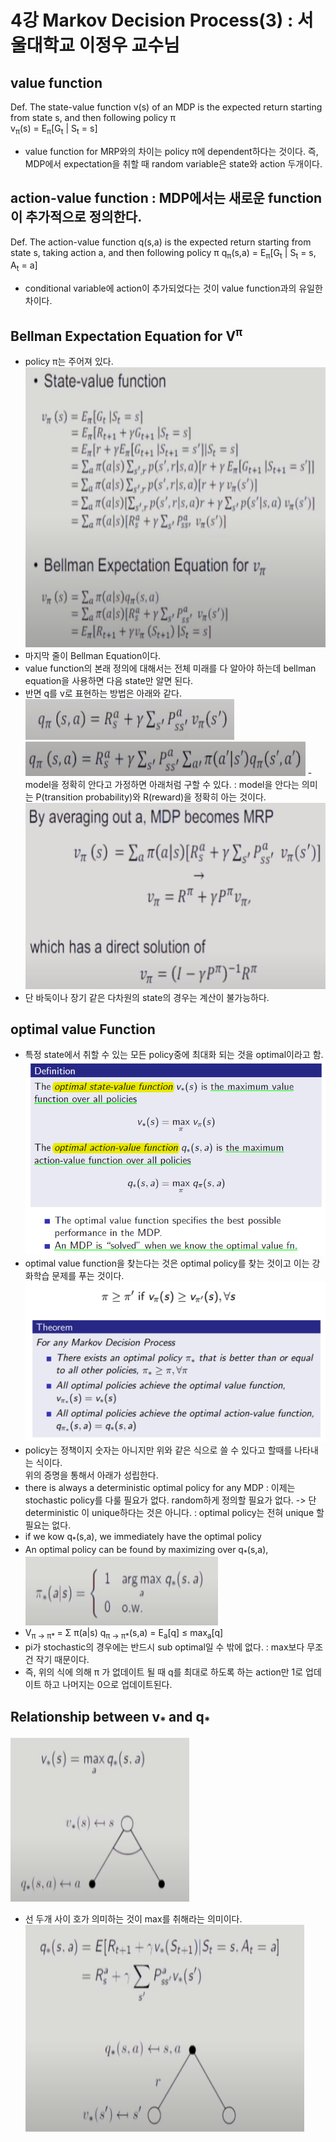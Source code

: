 # 4강 Markov Decision Process(3) : 서울대학교 이정우 교수님

## value function
Def. The state-value function v(s) of an MDP is the expected return starting from state s, and then following policy &pi;  
v<sub>&pi;</sub>(s) = E<sub>&pi;</sub>[G<sub>t</sub> | S<sub>t</sub> = s]  
- value function for MRP와의 차이는 policy &pi;에 dependent하다는 것이다. 즉, MDP에서 expectation을 취할 때 random variable은 state와 action 두개이다.

## action-value function : MDP에서는 새로운 function이 추가적으로 정의한다.
Def. The action-value function q(s,a) is the expected return starting from state s, taking action a, and then following policy &pi;
q<sub>&pi;</sub>(s,a) = E<sub>&pi;</sub>[G<sub>t</sub> | S<sub>t</sub> = s, A<sub>t</sub> = a]  
- conditional variable에 action이 추가되었다는 것이 value function과의 유일한 차이다.

## Bellman Expectation Equation for V<sup>&pi;</sup>
- policy &pi;는 주어져 있다.
![title](./img/10_Bellman.PNG)
- 마지막 줄이 Bellman Equation이다.
- value function의 본래 정의에 대해서는 전체 미래를 다 알아야 하는데 bellman equation을 사용하면 다음 state만 알면 된다.
- 반면 q를 v로 표현하는 방법은 아래와 같다.
![title](./img/11_action.PNG)
![title](./img/12_action.PNG)
-model을 정확히 안다고 가정하면 아래처럼 구할 수 있다. : model을 안다는 의미는 P(transition probability)와 R(reward)을 정확히 아는 것이다.
![title](./img/13_vector.PNG)
- 단 바둑이나 장기 같은 다차원의 state의 경우는 계산이 불가능하다.

## optimal value Function
- 특정 state에서 취할 수 있는 모든 policy중에 최대화 되는 것을 optimal이라고 함.
![title](./img/14_optimal.PNG)
- optimal value function을 찾는다는 것은 optimal policy를 찾는 것이고 이는 강화학습 문제를 푸는 것이다.
![title](./img/15_optimal.PNG)
- policy는 정책이지 숫자는 아니지만 위와 같은 식으로 쓸 수 있다고 할때를 나타내는 식이다.  
위의 증명을 통해서 아래가 성립한다.
- there is always a deterministic optimal policy for any MDP : 이제는 stochastic policy를 다룰 필요가 없다. random하게 정의할 필요가 없다. 
-> 단 deterministic 이 unique하다는 것은 아니다. : optimal policy는 전혀 unique 할 필요는 없다.
- if we kow q<sub>*</sub>(s,a), we immediately have the optimal policy  
- An optimal policy can be found by maximizing over q<sub>*</sub>(s,a),  
![title](./img/16_optimal.PNG)
- V<sub>&pi; -> &pi;* </sub> = &Sigma; &pi;(a|s) q<sub>&pi; -> &pi;*</sub>(s,a) = E<sub>a</sub>[q]  &leq; max<sub>a</sub>[q]
- pi가 stochastic의 경우에는 반드시 sub optimal일 수 밖에 없다. : max보다 무조건 작기 때문이다.
- 즉, 위의 식에 의해 &pi; 가 없데이트 될 때 q를 최대로 하도록 하는 action만 1로 업데이트 하고 나머지는 0으로 업데이트된다. 

## Relationship between v<sub>* </sub> and q<sub>* </sub>
![title](./img/17_optimal.PNG)
- 선 두개 사이 호가 의미하는 것이 max를 취해라는 의미이다.
![title](./img/18_optimal.PNG)
